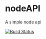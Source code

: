 # nodeAPI
A simple node api


[![Build Status](https://travis-ci.org/Denniskamau/nodeAPI.svg?branch=master)](https://travis-ci.org/Denniskamau/nodeAPI)
